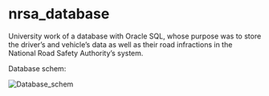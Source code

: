 # nrsa_database
University work of a database with Oracle SQL, whose purpose was to store the driver’s and vehicle’s data as well as their road infractions in the National Road Safety Authority’s system.

Database schem:

![Database_schem](https://user-images.githubusercontent.com/46601373/125133954-7e499a80-e0fe-11eb-81fe-807851e0a6ad.jpg)

